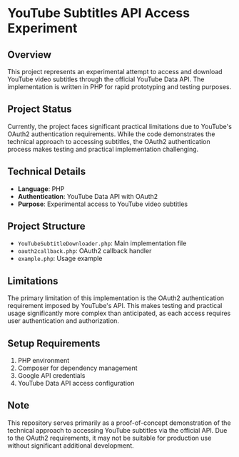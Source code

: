 # YouTube Subtitles API Access Experiment

## Overview
This project represents an experimental attempt to access and download YouTube video subtitles through the official YouTube Data API. The implementation is written in PHP for rapid prototyping and testing purposes.

## Project Status
Currently, the project faces significant practical limitations due to YouTube's OAuth2 authentication requirements. While the code demonstrates the technical approach to accessing subtitles, the OAuth2 authentication process makes testing and practical implementation challenging.

## Technical Details
- **Language**: PHP
- **Authentication**: YouTube Data API with OAuth2
- **Purpose**: Experimental access to YouTube video subtitles

## Project Structure
- `YouTubeSubtitleDownloader.php`: Main implementation file
- `oauth2callback.php`: OAuth2 callback handler
- `example.php`: Usage example

## Limitations
The primary limitation of this implementation is the OAuth2 authentication requirement imposed by YouTube's API. This makes testing and practical usage significantly more complex than anticipated, as each access requires user authentication and authorization.

## Setup Requirements
1. PHP environment
2. Composer for dependency management
3. Google API credentials
4. YouTube Data API access configuration

## Note
This repository serves primarily as a proof-of-concept demonstration of the technical approach to accessing YouTube subtitles via the official API. Due to the OAuth2 requirements, it may not be suitable for production use without significant additional development.